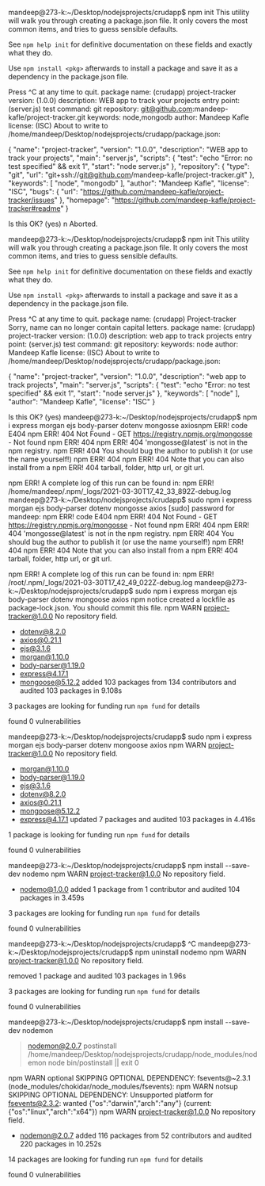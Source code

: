 mandeep@273-k:~/Desktop/nodejsprojects/crudapp$ npm init
This utility will walk you through creating a package.json file.
It only covers the most common items, and tries to guess sensible defaults.

See `npm help init` for definitive documentation on these fields
and exactly what they do.

Use `npm install <pkg>` afterwards to install a package and
save it as a dependency in the package.json file.

Press ^C at any time to quit.
package name: (crudapp) project-tracker
version: (1.0.0) 
description: WEB app to track your projects
entry point: (server.js) 
test command: 
git repository: git@github.com:mandeep-kafle/project-tracker.git
keywords: node,mongodb
author: Mandeep Kafle
license: (ISC) 
About to write to /home/mandeep/Desktop/nodejsprojects/crudapp/package.json:

{
  "name": "project-tracker",
  "version": "1.0.0",
  "description": "WEB app to track your projects",
  "main": "server.js",
  "scripts": {
    "test": "echo \"Error: no test specified\" && exit 1",
    "start": "node server.js"
  },
  "repository": {
    "type": "git",
    "url": "git+ssh://git@github.com/mandeep-kafle/project-tracker.git"
  },
  "keywords": [
    "node",
    "mongodb"
  ],
  "author": "Mandeep Kafle",
  "license": "ISC",
  "bugs": {
    "url": "https://github.com/mandeep-kafle/project-tracker/issues"
  },
  "homepage": "https://github.com/mandeep-kafle/project-tracker#readme"
}


Is this OK? (yes) n
Aborted.


mandeep@273-k:~/Desktop/nodejsprojects/crudapp$ npm init
This utility will walk you through creating a package.json file.
It only covers the most common items, and tries to guess sensible defaults.

See `npm help init` for definitive documentation on these fields
and exactly what they do.

Use `npm install <pkg>` afterwards to install a package and
save it as a dependency in the package.json file.

Press ^C at any time to quit.
package name: (crudapp) Project-tracker
Sorry, name can no longer contain capital letters.
package name: (crudapp) project-tracker
version: (1.0.0) 
description: web app to track projects
entry point: (server.js) 
test command: 
git repository: 
keywords: node
author: Mandeep Kafle
license: (ISC) 
About to write to /home/mandeep/Desktop/nodejsprojects/crudapp/package.json:

{
  "name": "project-tracker",
  "version": "1.0.0",
  "description": "web app to track projects",
  "main": "server.js",
  "scripts": {
    "test": "echo \"Error: no test specified\" && exit 1",
    "start": "node server.js"
  },
  "keywords": [
    "node"
  ],
  "author": "Mandeep Kafle",
  "license": "ISC"
}


Is this OK? (yes) 
mandeep@273-k:~/Desktop/nodejsprojects/crudapp$ npm i express morgan ejs body-parser dotenv mongosse axiosnpm ERR! code E404
npm ERR! 404 Not Found - GET https://registry.npmjs.org/mongosse - Not found
npm ERR! 404 
npm ERR! 404  'mongosse@latest' is not in the npm registry.
npm ERR! 404 You should bug the author to publish it (or use the name yourself!)
npm ERR! 404 
npm ERR! 404 Note that you can also install from a
npm ERR! 404 tarball, folder, http url, or git url.

npm ERR! A complete log of this run can be found in:
npm ERR!     /home/mandeep/.npm/_logs/2021-03-30T17_42_33_892Z-debug.log
mandeep@273-k:~/Desktop/nodejsprojects/crudapp$ sudo npm i express morgan ejs body-parser dotenv mongosse axios
[sudo] password for mandeep: 
npm ERR! code E404
npm ERR! 404 Not Found - GET https://registry.npmjs.org/mongosse - Not found
npm ERR! 404 
npm ERR! 404  'mongosse@latest' is not in the npm registry.
npm ERR! 404 You should bug the author to publish it (or use the name yourself!)
npm ERR! 404 
npm ERR! 404 Note that you can also install from a
npm ERR! 404 tarball, folder, http url, or git url.

npm ERR! A complete log of this run can be found in:
npm ERR!     /root/.npm/_logs/2021-03-30T17_42_49_022Z-debug.log
mandeep@273-k:~/Desktop/nodejsprojects/crudapp$ sudo npm i express morgan ejs body-parser dotenv mongoose axios
npm notice created a lockfile as package-lock.json. You should commit this file.
npm WARN project-tracker@1.0.0 No repository field.

+ dotenv@8.2.0
+ axios@0.21.1
+ ejs@3.1.6
+ morgan@1.10.0
+ body-parser@1.19.0
+ express@4.17.1
+ mongoose@5.12.2
added 103 packages from 134 contributors and audited 103 packages in 9.108s

3 packages are looking for funding
  run `npm fund` for details

found 0 vulnerabilities

mandeep@273-k:~/Desktop/nodejsprojects/crudapp$ sudo npm i express morgan ejs body-parser dotenv mongoose axios
npm WARN project-tracker@1.0.0 No repository field.

+ morgan@1.10.0
+ body-parser@1.19.0
+ ejs@3.1.6
+ dotenv@8.2.0
+ axios@0.21.1
+ mongoose@5.12.2
+ express@4.17.1
updated 7 packages and audited 103 packages in 4.416s

1 package is looking for funding
  run `npm fund` for details

found 0 vulnerabilities

mandeep@273-k:~/Desktop/nodejsprojects/crudapp$ npm install --save-dev nodemo
npm WARN project-tracker@1.0.0 No repository field.

+ nodemo@1.0.0
added 1 package from 1 contributor and audited 104 packages in 3.459s

3 packages are looking for funding
  run `npm fund` for details

found 0 vulnerabilities

mandeep@273-k:~/Desktop/nodejsprojects/crudapp$ ^C
mandeep@273-k:~/Desktop/nodejsprojects/crudapp$ npm uninstall nodemo
npm WARN project-tracker@1.0.0 No repository field.

removed 1 package and audited 103 packages in 1.96s

3 packages are looking for funding
  run `npm fund` for details

found 0 vulnerabilities

mandeep@273-k:~/Desktop/nodejsprojects/crudapp$ npm install --save-dev nodemon

> nodemon@2.0.7 postinstall /home/mandeep/Desktop/nodejsprojects/crudapp/node_modules/nodemon
> node bin/postinstall || exit 0

npm WARN optional SKIPPING OPTIONAL DEPENDENCY: fsevents@~2.3.1 (node_modules/chokidar/node_modules/fsevents):
npm WARN notsup SKIPPING OPTIONAL DEPENDENCY: Unsupported platform for fsevents@2.3.2: wanted {"os":"darwin","arch":"any"} (current: {"os":"linux","arch":"x64"})
npm WARN project-tracker@1.0.0 No repository field.

+ nodemon@2.0.7
added 116 packages from 52 contributors and audited 220 packages in 10.252s

14 packages are looking for funding
  run `npm fund` for details

found 0 vulnerabilities